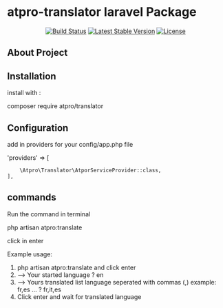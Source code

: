 # atpro-translator laravel Package
<p align="center">
<a href="https://travis-ci.org/atpro/translator"><img src="https://travis-ci.org/laravel/framework.svg" alt="Build Status"></a>
<a href="https://packagist.org/packages/atpro/translator"><img src="https://img.shields.io/packagist/v/atpro/translator" alt="Latest Stable Version"></a>
<a href="https://packagist.org/packages/atpro/translator"><img src="https://img.shields.io/packagist/l/atpro/translator" alt="License"></a>
</p>

## About Project

## Installation
install with :

composer require atpro/translator

## Configuration

add in providers for  your config/app.php file

'providers' => [

        \Atpro\Translator\AtporServiceProvider::class,
    ],

## commands

Run the command in terminal 

php artisan atpro:translate 

click in enter

Example usage:
1. php artisan atpro:translate  and click enter 
2. --> Your started language ? 
en
3. --> Yours translated list language seperated with commas (,) example: fr,es ... ?
fr,it,es
4. Click enter and wait for translated language

